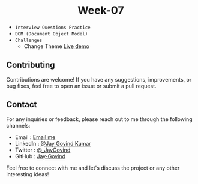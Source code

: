 <h1 align="center">Week-07</h1>

- `Interview Questions Practice`
- `DOM (Document Object Model)`
- `Challenges`
  - Change Theme [Live demo](https://jay-govind-kumar.github.io/chai-cohort/Code%20Files%20&%20Challenges/week-07/challenges/Theme/)

## Contributing

Contributions are welcome! If you have any suggestions, improvements, or bug fixes, feel free to open an issue or submit a pull request.

## Contact

For any inquiries or feedback, please reach out to me through the following channels:

- Email : [Email me](mailto:govind.iq@gmail.com)
- LinkedIn : [@Jay Govind Kumar](https://www.linkedin.com/in/govind-jay)
- Twitter : [@\_JayGovind](https://twitter.com/_JayGovind)
- GitHub : [Jay-Govind](https://www.github.com/Jay-Govind-Kumar)

Feel free to connect with me and let's discuss the project or any other interesting ideas!
